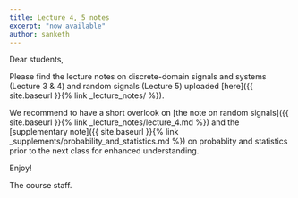 ```yaml
---
title: Lecture 4, 5 notes
excerpt: "now available"
author: sanketh
---
```


Dear students,

Please find the lecture notes on discrete-domain signals and systems (Lecture 3 & 4) and random signals 
(Lecture 5) uploaded [here]({{ site.baseurl }}{% link _lecture_notes/ %}). 

We recommend to have a short overlook on [the note on random signals]({{ site.baseurl }}{% link _lecture_notes/lecture_4.md %}) and the [supplementary note]({{ site.baseurl }}{% link _supplements/probability_and_statistics.md %}) on probablity and statistics prior to the next class for enhanced understanding.  

Enjoy!

The course staff.